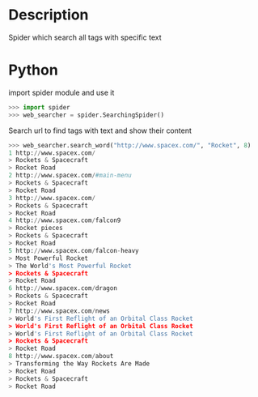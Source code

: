 # Description

Spider which search all tags with specific text

# Python

import spider module and use it

```python
>>> import spider
>>> web_searcher = spider.SearchingSpider()
```

Search url to find tags with text and show their content

```python
>>> web_searcher.search_word("http://www.spacex.com/", "Rocket", 8)
1 http://www.spacex.com/
> Rockets & Spacecraft
> Rocket Road
2 http://www.spacex.com/#main-menu
> Rockets & Spacecraft
> Rocket Road
3 http://www.spacex.com/
> Rockets & Spacecraft
> Rocket Road
4 http://www.spacex.com/falcon9
> Rocket pieces
> Rockets & Spacecraft
> Rocket Road
5 http://www.spacex.com/falcon-heavy
> Most Powerful Rocket
> The World's Most Powerful Rocket
> Rockets & Spacecraft
> Rocket Road
6 http://www.spacex.com/dragon
> Rockets & Spacecraft
> Rocket Road
7 http://www.spacex.com/news
> World's First Reflight of an Orbital Class Rocket
> World's First Reflight of an Orbital Class Rocket
> World's First Reflight of an Orbital Class Rocket
> Rockets & Spacecraft
> Rocket Road
8 http://www.spacex.com/about
> Transforming the Way Rockets Are Made
> Rocket Road
> Rockets & Spacecraft
> Rocket Road
```

